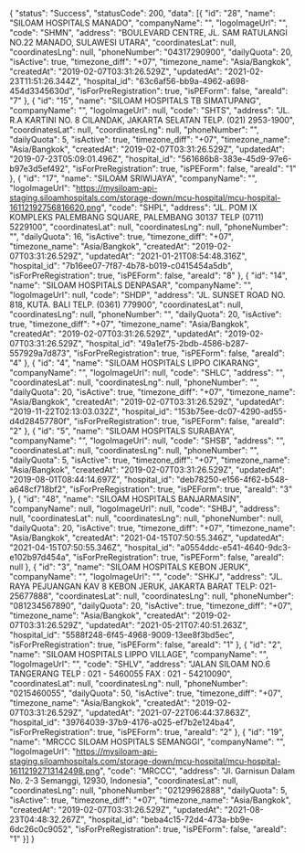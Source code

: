 {
	"status": "Success",
	"statusCode": 200,
	"data": [{
		"id": "28",
		"name": "SILOAM HOSPITALS MANADO",
		"companyName": "",
		"logoImageUrl": "",
		"code": "SHMN",
		"address": "BOULEVARD CENTRE, JL. SAM RATULANGI NO.22  MANADO, SULAWESI UTARA",
		"coordinatesLat": null,
		"coordinatesLng": null,
		"phoneNumber": "04317290900",
		"dailyQuota": 20,
		"isActive": true,
		"timezone_diff": "+07",
		"timezone_name": "Asia/Bangkok",
		"createdAt": "2019-02-07T03:31:26.529Z",
		"updatedAt": "2021-02-23T11:51:26.344Z",
		"hospital_id": "63c6af56-bb9a-4962-a698-454d3345630d",
		"isForPreRegistration": true,
		"isPEForm": false,
		"areaId": "7"
	}, {
		"id": "15",
		"name": "SILOAM HOSPITALS TB SIMATUPANG",
		"companyName": "",
		"logoImageUrl": null,
		"code": "SHTS",
		"address": "JL. R.A KARTINI NO. 8 CILANDAK, JAKARTA SELATAN  TELP.  (021) 2953-1900",
		"coordinatesLat": null,
		"coordinatesLng": null,
		"phoneNumber": "",
		"dailyQuota": 5,
		"isActive": true,
		"timezone_diff": "+07",
		"timezone_name": "Asia/Bangkok",
		"createdAt": "2019-02-07T03:31:26.529Z",
		"updatedAt": "2019-07-23T05:09:01.496Z",
		"hospital_id": "561686b8-383e-45d9-97e6-b97e3d5ef492",
		"isForPreRegistration": true,
		"isPEForm": false,
		"areaId": "1"
	}, {
		"id": "17",
		"name": "SILOAM SRIWIJAYA",
		"companyName": "",
		"logoImageUrl": "https://mysiloam-api-staging.siloamhospitals.com/storage-down/mcu-hospital/mcu-hospital-16112192756816620.png",
		"code": "SHPL",
		"address": "JL. POM IX KOMPLEKS PALEMBANG SQUARE, PALEMBANG 30137   TELP (0711) 5229100",
		"coordinatesLat": null,
		"coordinatesLng": null,
		"phoneNumber": "",
		"dailyQuota": 16,
		"isActive": true,
		"timezone_diff": "+07",
		"timezone_name": "Asia/Bangkok",
		"createdAt": "2019-02-07T03:31:26.529Z",
		"updatedAt": "2021-01-21T08:54:48.316Z",
		"hospital_id": "7b16ee07-7f87-4b78-b019-c0415454a5db",
		"isForPreRegistration": true,
		"isPEForm": false,
		"areaId": "8"
	}, {
		"id": "14",
		"name": "SILOAM HOSPITALS DENPASAR",
		"companyName": "",
		"logoImageUrl": null,
		"code": "SHDP",
		"address": "JL. SUNSET ROAD NO. 818, KUTA. BALI  TELP. (0361) 779900",
		"coordinatesLat": null,
		"coordinatesLng": null,
		"phoneNumber": "",
		"dailyQuota": 20,
		"isActive": true,
		"timezone_diff": "+07",
		"timezone_name": "Asia/Bangkok",
		"createdAt": "2019-02-07T03:31:26.529Z",
		"updatedAt": "2019-02-07T03:31:26.529Z",
		"hospital_id": "49a1ef75-2bdb-4586-b287-557929a7d873",
		"isForPreRegistration": true,
		"isPEForm": false,
		"areaId": "4"
	}, {
		"id": "4",
		"name": "SILOAM HOSPITALS LIPPO CIKARANG",
		"companyName": "",
		"logoImageUrl": null,
		"code": "SHLC",
		"address": "",
		"coordinatesLat": null,
		"coordinatesLng": null,
		"phoneNumber": "",
		"dailyQuota": 20,
		"isActive": true,
		"timezone_diff": "+07",
		"timezone_name": "Asia/Bangkok",
		"createdAt": "2019-02-07T03:31:26.529Z",
		"updatedAt": "2019-11-22T02:13:03.032Z",
		"hospital_id": "153b75ee-dc07-4290-ad55-d4d28457780f",
		"isForPreRegistration": true,
		"isPEForm": false,
		"areaId": "2"
	}, {
		"id": "5",
		"name": "SILOAM HOSPITALS SURABAYA",
		"companyName": "",
		"logoImageUrl": null,
		"code": "SHSB",
		"address": "",
		"coordinatesLat": null,
		"coordinatesLng": null,
		"phoneNumber": "",
		"dailyQuota": 5,
		"isActive": true,
		"timezone_diff": "+07",
		"timezone_name": "Asia/Bangkok",
		"createdAt": "2019-02-07T03:31:26.529Z",
		"updatedAt": "2019-08-01T08:44:14.697Z",
		"hospital_id": "deb78250-e156-4f62-b548-a648cf718bf2",
		"isForPreRegistration": true,
		"isPEForm": true,
		"areaId": "3"
	}, {
		"id": "48",
		"name": "SILOAM HOSPITALS BANJARMASIN",
		"companyName": null,
		"logoImageUrl": null,
		"code": "SHBJ",
		"address": null,
		"coordinatesLat": null,
		"coordinatesLng": null,
		"phoneNumber": null,
		"dailyQuota": 20,
		"isActive": true,
		"timezone_diff": "+07",
		"timezone_name": "Asia/Bangkok",
		"createdAt": "2021-04-15T07:50:55.346Z",
		"updatedAt": "2021-04-15T07:50:55.346Z",
		"hospital_id": "a0554ddc-e541-4640-9dc3-e102b97d454a",
		"isForPreRegistration": true,
		"isPEForm": false,
		"areaId": null
	}, {
		"id": "3",
		"name": "SILOAM HOSPITALS KEBON JERUK",
		"companyName": "",
		"logoImageUrl": "",
		"code": "SHKJ",
		"address": "JL. RAYA PEJUANGAN KAV 8 KEBON JERUK, JAKARTA BARAT  TELP: 021-25677888",
		"coordinatesLat": null,
		"coordinatesLng": null,
		"phoneNumber": "081234567890",
		"dailyQuota": 20,
		"isActive": true,
		"timezone_diff": "+07",
		"timezone_name": "Asia/Bangkok",
		"createdAt": "2019-02-07T03:31:26.529Z",
		"updatedAt": "2021-05-21T07:40:51.263Z",
		"hospital_id": "5588f248-6f45-4968-9009-13ee8f3bd5ec",
		"isForPreRegistration": true,
		"isPEForm": false,
		"areaId": "1"
	}, {
		"id": "2",
		"name": "SILOAM HOSPITALS LIPPO VILLAGE",
		"companyName": "",
		"logoImageUrl": "",
		"code": "SHLV",
		"address": "JALAN SILOAM NO.6 TANGERANG  TELP : 021 - 5460055  FAX  : 021 - 54210090",
		"coordinatesLat": null,
		"coordinatesLng": null,
		"phoneNumber": "0215460055",
		"dailyQuota": 50,
		"isActive": true,
		"timezone_diff": "+07",
		"timezone_name": "Asia/Bangkok",
		"createdAt": "2019-02-07T03:31:26.529Z",
		"updatedAt": "2021-07-22T06:44:37.863Z",
		"hospital_id": "39764039-37b9-4176-a025-ef7b2e124ba4",
		"isForPreRegistration": true,
		"isPEForm": true,
		"areaId": "2"
	}, {
		"id": "19",
		"name": "MRCCC SILOAM HOSPITALS SEMANGGI",
		"companyName": "",
		"logoImageUrl": "https://mysiloam-api-staging.siloamhospitals.com/storage-down/mcu-hospital/mcu-hospital-16112192713142498.png",
		"code": "MRCCC",
		"address": "Jl. Garnisun Dalam No. 2-3 Semanggi, 12930, Indonesia",
		"coordinatesLat": null,
		"coordinatesLng": null,
		"phoneNumber": "02129962888",
		"dailyQuota": 5,
		"isActive": true,
		"timezone_diff": "+07",
		"timezone_name": "Asia/Bangkok",
		"createdAt": "2019-02-07T03:31:26.529Z",
		"updatedAt": "2021-08-23T04:48:32.267Z",
		"hospital_id": "beba4c15-72d4-473a-bb9e-6dc26c0c9052",
		"isForPreRegistration": true,
		"isPEForm": false,
		"areaId": "1"
	}]
}
